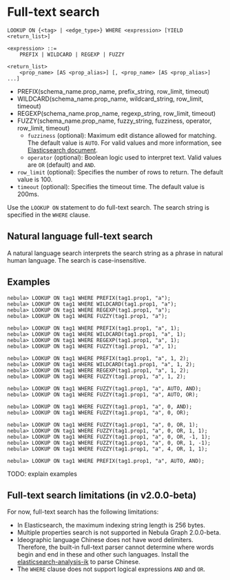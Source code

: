 # Full-text search

```ngql
LOOKUP ON {<tag> | <edge_type>} WHERE <expression> [YIELD <return_list>]

<expression> ::=
    PREFIX | WILDCARD | REGEXP | FUZZY

<return_list>
    <prop_name> [AS <prop_alias>] [, <prop_name> [AS <prop_alias>] ...]
```

- PREFIX(schema_name.prop_name, prefix_string, row_limit, timeout)
- WILDCARD(schema_name.prop_name, wildcard_string, row_limit, timeout)
- REGEXP(schema_name.prop_name, regexp_string, row_limit, timeout)
- FUZZY(schema_name.prop_name, fuzzy_string, fuzziness, operator, row_limit, timeout)
  - `fuzziness` (optional): Maximum edit distance allowed for matching. The default value is `AUTO`. For valid values and more information, see [Elasticsearch document](https://www.elastic.co/guide/en/elasticsearch/reference/6.8/common-options.html#fuzziness).
  - `operator` (optional): Boolean logic used to interpret text. Valid values are `OR` (default) and `AND`.
- `row_limit` (optional): Specifies the number of rows to return. The default value is 100.
- `timeout` (optional): Specifies the timeout time. The default value is 200ms.

Use the `LOOKUP ON` statement to do full-text search. The search string is specified in the `WHERE` clause.

## Natural language full-text search

A natural language search interprets the search string as a phrase in natural human language. The search is case-insensitive.

## Examples

```ngql
nebula> LOOKUP ON tag1 WHERE PREFIX(tag1.prop1, "a");
nebula> LOOKUP ON tag1 WHERE WILDCARD(tag1.prop1, "a");
nebula> LOOKUP ON tag1 WHERE REGEXP(tag1.prop1, "a");
nebula> LOOKUP ON tag1 WHERE FUZZY(tag1.prop1, "a");

nebula> LOOKUP ON tag1 WHERE PREFIX(tag1.prop1, "a", 1);
nebula> LOOKUP ON tag1 WHERE WILDCARD(tag1.prop1, "a", 1);
nebula> LOOKUP ON tag1 WHERE REGEXP(tag1.prop1, "a", 1);
nebula> LOOKUP ON tag1 WHERE FUZZY(tag1.prop1, "a", 1);

nebula> LOOKUP ON tag1 WHERE PREFIX(tag1.prop1, "a", 1, 2);
nebula> LOOKUP ON tag1 WHERE WILDCARD(tag1.prop1, "a", 1, 2);
nebula> LOOKUP ON tag1 WHERE REGEXP(tag1.prop1, "a", 1, 2);
nebula> LOOKUP ON tag1 WHERE FUZZY(tag1.prop1, "a", 1, 2);

nebula> LOOKUP ON tag1 WHERE FUZZY(tag1.prop1, "a", AUTO, AND);
nebula> LOOKUP ON tag1 WHERE FUZZY(tag1.prop1, "a", AUTO, OR);

nebula> LOOKUP ON tag1 WHERE FUZZY(tag1.prop1, "a", 0, AND);
nebula> LOOKUP ON tag1 WHERE FUZZY(tag1.prop1, "a", 0, OR);

nebula> LOOKUP ON tag1 WHERE FUZZY(tag1.prop1, "a", 0, OR, 1);
nebula> LOOKUP ON tag1 WHERE FUZZY(tag1.prop1, "a", 0, OR, 1, 1);
nebula> LOOKUP ON tag1 WHERE FUZZY(tag1.prop1, "a", 0, OR, -1, 1);
nebula> LOOKUP ON tag1 WHERE FUZZY(tag1.prop1, "a", 0, OR, 1, -1);
nebula> LOOKUP ON tag1 WHERE FUZZY(tag1.prop1, "a", 4, OR, 1, 1);

nebula> LOOKUP ON tag1 WHERE PREFIX(tag1.prop1, "a", AUTO, AND);
```

TODO: explain examples

## Full-text search limitations (in v2.0.0-beta)

For now, full-text search has the following limitations:

- In Elasticsearch, the maximum indexing string length is 256 bytes.
- Multiple properties search is not supported in Nebula Graph 2.0.0-beta.
- Ideographic language Chinese does not have word delimiters. Therefore, the built-in full-text parser cannot determine where words begin and end in these and other such languages. Install the [elasticsearch-analysis-ik](https://github.com/medcl/elasticsearch-analysis-ik) to parse Chinese.
- The `WHERE` clause does not support logical expressions `AND` and `OR`.
